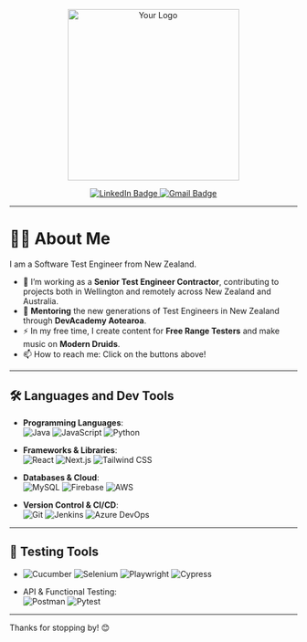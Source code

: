 <p align="center">
  <img src="https://drive.google.com/file/d/10IVd6jFkWwu8BB5hr3xLq4KZmaEcaOT_/view?usp=sharing" alt="Your Logo" width="300">
</p>

<p align="center">
  <a href="https://www.linkedin.com/in/your-profile/" target="_blank">
    <img src="https://img.shields.io/badge/LinkedIn-0077B5?style=for-the-badge&logo=linkedin&logoColor=white" alt="LinkedIn Badge">
  </a>
  <a href="mailto:your.email@example.com">
    <img src="https://img.shields.io/badge/Gmail-D14836?style=for-the-badge&logo=gmail&logoColor=white" alt="Gmail Badge">
  </a>
</p>

---

# 👨‍💻 About Me

I am a Software Test Engineer from New Zealand.

- 🔭 I’m working as a **Senior Test Engineer Contractor**, contributing to projects both in Wellington and remotely across New Zealand and Australia.
- 🌱 **Mentoring** the new generations of Test Engineers in New Zealand through **DevAcademy Aotearoa**.
- ⚡ In my free time, I create content for **Free Range Testers** and make music on **Modern Druids**.
- 📫 How to reach me: Click on the buttons above!

---

## 🛠️ Languages and Dev Tools

- **Programming Languages**:  
  ![Java](https://img.shields.io/badge/Java-ED8B00?style=for-the-badge&logo=openjdk&logoColor=white) 
  ![JavaScript](https://img.shields.io/badge/JavaScript-F7DF1E?style=for-the-badge&logo=javascript&logoColor=black) 
  ![Python](https://img.shields.io/badge/Python-3776AB?style=for-the-badge&logo=python&logoColor=white)

- **Frameworks & Libraries**:  
  ![React](https://img.shields.io/badge/React-20232A?style=for-the-badge&logo=react&logoColor=61DAFB) 
  ![Next.js](https://img.shields.io/badge/Next.js-000000?style=for-the-badge&logo=nextdotjs&logoColor=white) 
  ![Tailwind CSS](https://img.shields.io/badge/Tailwind_CSS-06B6D4?style=for-the-badge&logo=tailwindcss&logoColor=white)

- **Databases & Cloud**:  
  ![MySQL](https://img.shields.io/badge/MySQL-4479A1?style=for-the-badge&logo=mysql&logoColor=white) 
  ![Firebase](https://img.shields.io/badge/Firebase-FFCA28?style=for-the-badge&logo=firebase&logoColor=black) 
  ![AWS](https://img.shields.io/badge/AWS-232F3E?style=for-the-badge&logo=amazon-aws&logoColor=white)

- **Version Control & CI/CD**:  
  ![Git](https://img.shields.io/badge/Git-F05032?style=for-the-badge&logo=git&logoColor=white) 
  ![Jenkins](https://img.shields.io/badge/Jenkins-D24939?style=for-the-badge&logo=jenkins&logoColor=white) 
  ![Azure DevOps](https://img.shields.io/badge/Azure_DevOps-0078D7?style=for-the-badge&logo=azure-devops&logoColor=white)

---

## 🐞 Testing Tools

- ![Cucumber](https://img.shields.io/badge/Cucumber-23D966?style=for-the-badge&logo=cucumber&logoColor=white) 
  ![Selenium](https://img.shields.io/badge/Selenium-43B02A?style=for-the-badge&logo=selenium&logoColor=white) 
  ![Playwright](https://img.shields.io/badge/Playwright-2EAD33?style=for-the-badge&logo=microsoft&logoColor=white) 
  ![Cypress](https://img.shields.io/badge/Cypress-17202C?style=for-the-badge&logo=cypress&logoColor=white)

- API & Functional Testing:  
  ![Postman](https://img.shields.io/badge/Postman-FF6C37?style=for-the-badge&logo=postman&logoColor=white) 
  ![Pytest](https://img.shields.io/badge/Pytest-3776AB?style=for-the-badge&logo=python&logoColor=white)  

---

Thanks for stopping by! 😊
